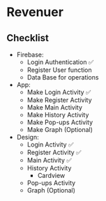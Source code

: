 # Revenuer
## Checklist
* Firebase:
  * Login Authentication ✅
  * Register User function
  * Data Base for operations
* App:
  * Make Login Activity ✅
  * Make Register Activity
  * Make Main Activity
  * Make History Activity
  * Make Pop-ups Activity
  * Make Graph (Optional)
* Design:
  * Login Activity ✅
  * Register Activity ✅
  * Main Activity ✅
  * History Activity
    * Cardview
  * Pop-ups Activity
  * Graph (Optional)

